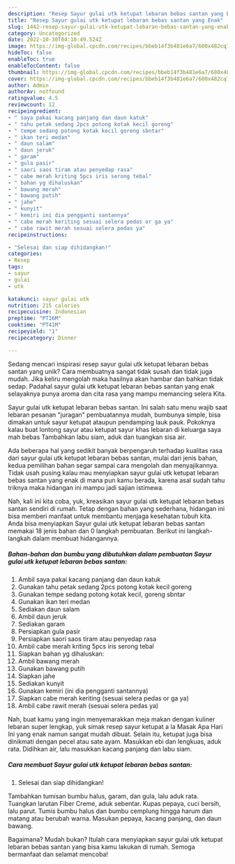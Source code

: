 ```yaml
---
description: "Resep Sayur gulai utk ketupat lebaran bebas santan yang Enak"
title: "Resep Sayur gulai utk ketupat lebaran bebas santan yang Enak"
slug: 1442-resep-sayur-gulai-utk-ketupat-lebaran-bebas-santan-yang-enak
category: Uncategorized
date: 2022-10-30T04:10:49.524Z
image: https://img-global.cpcdn.com/recipes/bbeb14f3b481e6a7/680x482cq70/sayur-gulai-utk-ketupat-lebaran-bebas-santan-foto-resep-utama.jpg
hideToc: false
enableToc: true
enableTocContent: false
thumbnail: https://img-global.cpcdn.com/recipes/bbeb14f3b481e6a7/680x482cq70/sayur-gulai-utk-ketupat-lebaran-bebas-santan-foto-resep-utama.jpg
cover: https://img-global.cpcdn.com/recipes/bbeb14f3b481e6a7/680x482cq70/sayur-gulai-utk-ketupat-lebaran-bebas-santan-foto-resep-utama.jpg
author: Admin
authorAv: notfound
ratingvalue: 4.5
reviewcount: 12
recipeingredient:
- " saya pakai kacang panjang dan daun katuk"
- " tahu petak sedang 2pcs potong kotak kecil goreng"
- " tempe sedang potong kotak kecil goreng sbntar"
- " ikan teri medan"
- " daun salam"
- " daun jeruk"
- " garam"
- " gula pasir"
- " saori saos tiram atau penyedap rasa"
- " cabe merah kriting 5pcs iris serong tebal"
- " bahan yg dihaluskan"
- " bawang merah"
- " bawang putih"
- " jahe"
- " kunyit"
- " kemiri ini dia pengganti santannya"
- " cabe merah keriting sesuai selera pedas or ga ya"
- " cabe rawit merah sesuai selera pedas ya"
recipeinstructions:

- "Selesai dan siap dihidangkan!"
categories:
- Resep
tags:
- sayur
- gulai
- utk

katakunci: sayur gulai utk 
nutrition: 215 calories
recipecuisine: Indonesian
preptime: "PT16M"
cooktime: "PT41M"
recipeyield: "1"
recipecategory: Dinner

---
```





Sedang mencari inspirasi resep sayur gulai utk ketupat lebaran bebas santan yang unik? Cara membuatnya sangat tidak susah dan tidak juga mudah. Jika keliru mengolah maka hasilnya akan hambar dan bahkan tidak sedap. Padahal sayur gulai utk ketupat lebaran bebas santan yang enak selayaknya punya aroma dan cita rasa yang mampu memancing selera Kita.





Sayur gulai utk ketupat lebaran bebas santan. Ini salah satu menu wajib saat lebaran pesanan &#34;juragan&#34; pembuatannya mudah, bumbunya simple, bisa dimakan untuk sayur ketupat ataupun pendamping lauk pauk. Pokoknya kalau buat lontong sayur atau ketupat sayur khas lebaran di keluarga saya mah bebas Tambahkan labu siam, aduk dan tuangkan sisa air.

Ada beberapa hal yang sedikit banyak berpengaruh terhadap kualitas rasa dari sayur gulai utk ketupat lebaran bebas santan, mulai dari jenis bahan, kedua pemilihan bahan segar sampai cara mengolah dan menyajikannya. Tidak usah pusing kalau mau menyiapkan sayur gulai utk ketupat lebaran bebas santan yang enak di mana pun kamu berada, karena asal sudah tahu triknya maka hidangan ini mampu jadi sajian istimewa.






Nah, kali ini kita coba, yuk, kreasikan sayur gulai utk ketupat lebaran bebas santan sendiri di rumah. Tetap dengan bahan yang sederhana, hidangan ini bisa memberi manfaat untuk membantu menjaga kesehatan tubuh kita. Anda bisa menyiapkan Sayur gulai utk ketupat lebaran bebas santan memakai 18 jenis bahan dan 0 langkah pembuatan. Berikut ini langkah-langkah dalam membuat hidangannya.

<!--inarticleads1-->

##### Bahan-bahan dan bumbu yang dibutuhkan dalam pembuatan Sayur gulai utk ketupat lebaran bebas santan:

1. Ambil  saya pakai kacang panjang dan daun katuk
1. Gunakan  tahu petak sedang 2pcs potong kotak kecil goreng
1. Gunakan  tempe sedang potong kotak kecil, goreng sbntar
1. Gunakan  ikan teri medan
1. Sediakan  daun salam
1. Ambil  daun jeruk
1. Sediakan  garam
1. Persiapkan  gula pasir
1. Persiapkan  saori saos tiram atau penyedap rasa
1. Ambil  cabe merah kriting 5pcs iris serong tebal
1. Siapkan  bahan yg dihaluskan:
1. Ambil  bawang merah
1. Gunakan  bawang putih
1. Siapkan  jahe
1. Sediakan  kunyit
1. Gunakan  kemiri (ini dia pengganti santannya)
1. Siapkan  cabe merah keriting (sesuai selera pedas or ga ya)
1. Ambil  cabe rawit merah (sesuai selera pedas ya)


Nah, buat kamu yang ingin menyemarakkan meja makan dengan kuliner lebaran super lengkap, yuk simak resep sayur ketupat a la Masak Apa Hari Ini yang enak namun sangat mudah dibuat. Selain itu, ketupat juga bisa dinikmati dengan pecel atau sate ayam. Masukkan ebi dan lengkuas, aduk rata. Didihkan air, lalu masukkan kacang panjang dan labu siam. 

<!--inarticleads2-->

##### Cara membuat Sayur gulai utk ketupat lebaran bebas santan:


1. Selesai dan siap dihidangkan!

Tambahkan tumisan bumbu halus, garam, dan gula, lalu aduk rata. Tuangkan larutan Fiber Creme, aduk sebentar. Kupas pepaya, cuci bersih, lalu parut. Tumis bumbu halus dan bumbu cemplung hingga harum dan matang atau berubah warna. Masukan pepaya, kacang panjang, dan daun bawang. 

Bagaimana? Mudah bukan? Itulah cara menyiapkan sayur gulai utk ketupat lebaran bebas santan yang bisa kamu lakukan di rumah. Semoga bermanfaat dan selamat mencoba!
